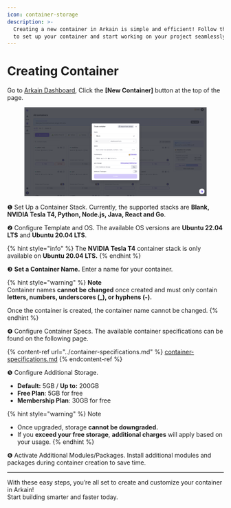 ```yaml
---
icon: container-storage
description: >-
  Creating a new container in Arkain is simple and efficient! Follow these steps
  to set up your container and start working on your project seamlessly.
---
```


# Creating Container

Go to [Arkain Dashboard](https://arkain.io/my/dashboard), Click the **\[New Container]** button at the top of the page.

<figure><img src="../../../../.gitbook/assets/new_container.png" alt=""><figcaption></figcaption></figure>

❶ Set Up a Container Stack. Currently, the supported stacks are **Blank, NVIDIA Tesla T4, Python, Node.js, Java, React and Go**.

❷ Configure Template and OS. The available OS versions are **Ubuntu 22.04 LTS** and **Ubuntu 20.04 LTS**.

{% hint style="info" %}
The **NVIDIA Tesla T4** container stack is only available on **Ubuntu 20.04 LTS.**
{% endhint %}

❸ **Set a Container Name.** Enter a name for your container.

{% hint style="warning" %}
**Note**\
Container names **cannot be changed** once created and must only contain **letters, numbers, underscores (\_), or hyphens (-).**

Once the container is created, the container name cannot be changed.
{% endhint %}

❹ Configure Container Specs. The available container specifications can be found on the following page.

{% content-ref url="../container-specifications.md" %}
[container-specifications.md](../container-specifications.md)
{% endcontent-ref %}

❺ Configure Additional Storage.&#x20;

* **Default:** 5GB / **Up to:** 200GB
* **Free Plan**: 5GB for free
* **Membership Plan**: 30GB for free

{% hint style="warning" %}
Note

* Once upgraded, storage **cannot be downgraded.**
* If you **exceed your free storage**, **additional charges** will apply based on your usage.
{% endhint %}

❻ Activate Additional Modules/Packages. Install additional modules and packages during container creation to save time.

***

With these easy steps, you’re all set to create and customize your container in Arkain! \
Start building smarter and faster today.&#x20;
